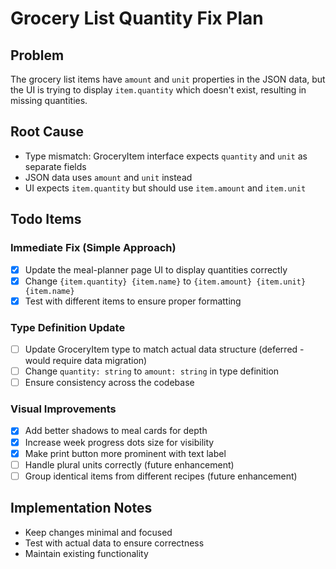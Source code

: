 # Grocery List Quantity Fix Plan

## Problem

The grocery list items have `amount` and `unit` properties in the JSON data, but the UI is trying to display `item.quantity` which doesn't exist, resulting in missing quantities.

## Root Cause

- Type mismatch: GroceryItem interface expects `quantity` and `unit` as separate fields
- JSON data uses `amount` and `unit` instead
- UI expects `item.quantity` but should use `item.amount` and `item.unit`

## Todo Items

### Immediate Fix (Simple Approach)

- [x] Update the meal-planner page UI to display quantities correctly
- [x] Change `{item.quantity} {item.name}` to `{item.amount} {item.unit} {item.name}`
- [x] Test with different items to ensure proper formatting

### Type Definition Update

- [ ] Update GroceryItem type to match actual data structure (deferred - would require data migration)
- [ ] Change `quantity: string` to `amount: string` in type definition
- [ ] Ensure consistency across the codebase

### Visual Improvements

- [x] Add better shadows to meal cards for depth
- [x] Increase week progress dots size for visibility
- [x] Make print button more prominent with text label
- [ ] Handle plural units correctly (future enhancement)
- [ ] Group identical items from different recipes (future enhancement)

## Implementation Notes

- Keep changes minimal and focused
- Test with actual data to ensure correctness
- Maintain existing functionality
